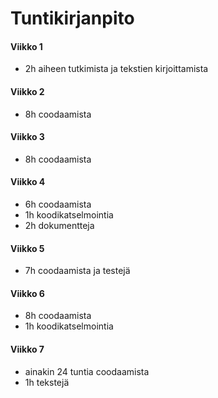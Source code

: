 # Tuntikirjanpito 

#### Viikko 1 

- 2h aiheen tutkimista ja tekstien kirjoittamista

#### Viikko 2

- 8h coodaamista

#### Viikko 3

- 8h coodaamista

#### Viikko 4

- 6h coodaamista
- 1h koodikatselmointia
- 2h dokumentteja

#### Viikko 5

- 7h coodaamista ja testejä

#### Viikko 6

- 8h coodaamista
- 1h koodikatselmointia

#### Viikko 7

- ainakin 24 tuntia coodaamista
- 1h tekstejä
